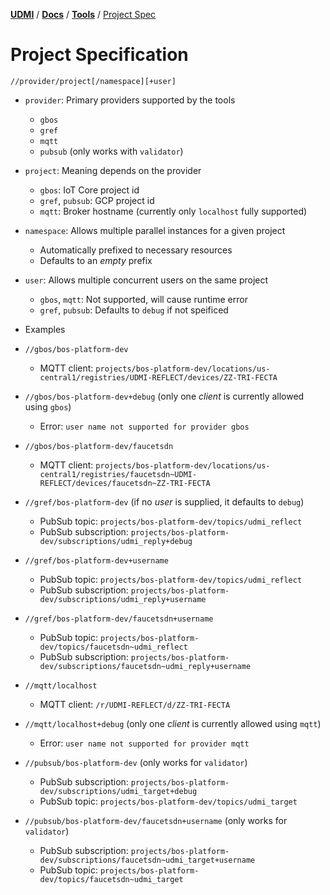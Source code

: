 [**UDMI**](../../) / [**Docs**](../) / [**Tools**](./) / [Project Spec](#)

# Project Specification

`//provider/project[/namespace][+user]`

* `provider`: Primary providers supported by the tools
  * `gbos`
  * `gref`
  * `mqtt`
  * `pubsub` (only works with `validator`)
* `project`: Meaning depends on the provider
  * `gbos`: IoT Core project id
  * `gref`, `pubsub`: GCP project id
  * `mqtt`: Broker hostname (currently only `localhost` fully supported)
* `namespace`: Allows multiple parallel instances for a given project
  * Automatically prefixed to necessary resources
  * Defaults to an _empty_ prefix
* `user`: Allows multiple concurrent users on the same project
  * `gbos`, `mqtt`: Not supported, will cause runtime error
  * `gref`, `pubsub`: Defaults to `debug` if not speificed

* Examples

* `//gbos/bos-platform-dev`
  * MQTT client: `projects/bos-platform-dev/locations/us-central1/registries/UDMI-REFLECT/devices/ZZ-TRI-FECTA`
* `//gbos/bos-platform-dev+debug` (only one _client_ is currently allowed using `gbos`)
  * Error: `user name not supported for provider gbos`
* `//gbos/bos-platform-dev/faucetsdn`
  * MQTT client: `projects/bos-platform-dev/locations/us-central1/registries/faucetsdn~UDMI-REFLECT/devices/faucetsdn~ZZ-TRI-FECTA`
* `//gref/bos-platform-dev` (if no _user_ is supplied, it defaults to `debug`)
  * PubSub topic: `projects/bos-platform-dev/topics/udmi_reflect`
  * PubSub subscription: `projects/bos-platform-dev/subscriptions/udmi_reply+debug`
* `//gref/bos-platform-dev+username`
  * PubSub topic: `projects/bos-platform-dev/topics/udmi_reflect`
  * PubSub subscription: `projects/bos-platform-dev/subscriptions/udmi_reply+username`
* `//gref/bos-platform-dev/faucetsdn+username`
  * PubSub topic: `projects/bos-platform-dev/topics/faucetsdn~udmi_reflect`
  * PubSub subscription: `projects/bos-platform-dev/subscriptions/faucetsdn~udmi_reply+username`
* `//mqtt/localhost`
  * MQTT client: `/r/UDMI-REFLECT/d/ZZ-TRI-FECTA`
* `//mqtt/localhost+debug` (only one _client_ is currently allowed using `mqtt`)
  * Error: `user name not supported for provider mqtt`
* `//pubsub/bos-platform-dev` (only works for `validator`)
  * PubSub subscription: `projects/bos-platform-dev/subscriptions/udmi_target+debug`
  * PubSub topic: `projects/bos-platform-dev/topics/udmi_target`
* `//pubsub/bos-platform-dev/faucetsdn+username` (only works for `validator`)
  * PubSub subscription: `projects/bos-platform-dev/subscriptions/faucetsdn~udmi_target+username`
  * PubSub topic: `projects/bos-platform-dev/topics/faucetsdn~udmi_target`
